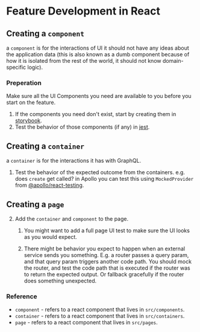 # Feature Development in React

## Creating a `component`

a `component` is for the interactions of UI it should not have any ideas about the application data (this is also known as a dumb component because of how it is isolated from the rest of the world, it should not know domain-specific logic).

### Preperation

Make sure all the UI Components you need are available to you before you start on the feature.

1.  If the components you need don't exist, start by creating them in [storybook][storybook].
2.  Test the behavior of those components (if any) in [jest][jest].

## Creating a `container`

a `container` is for the interactions it has with GraphQL.

1.  Test the behavior of the expected outcome from the containers. e.g. does `create` get called? in Apollo you can test this using `MockedProvider` from [@apollo/react-testing][@apollo/react-testing].

## Creating a `page`

2.  Add the `container` and `component` to the page.

    1.  You might want to add a full page UI test to make sure the UI looks as you would expect.

    2.  There might be behavior you expect to happen when an external service sends you something. E.g. a router passes a query param, and that query param triggers another code path. You should mock the router, and test the code path that is executed if the router was to return the expected output. Or fallback gracefully if the router does something unexpected.

### Reference

- `component` - refers to a react component that lives in `src/components`.
- `container` - refers to a react component that lives in `src/containers`.
- `page` - refers to a react component that lives in `src/pages`.

[storybook]: https://storybook.js.org/
[jest]: https://jestjs.io/
[@apollo/react-testing]: https://www.apollographql.com/docs/react/api/react-testing/

